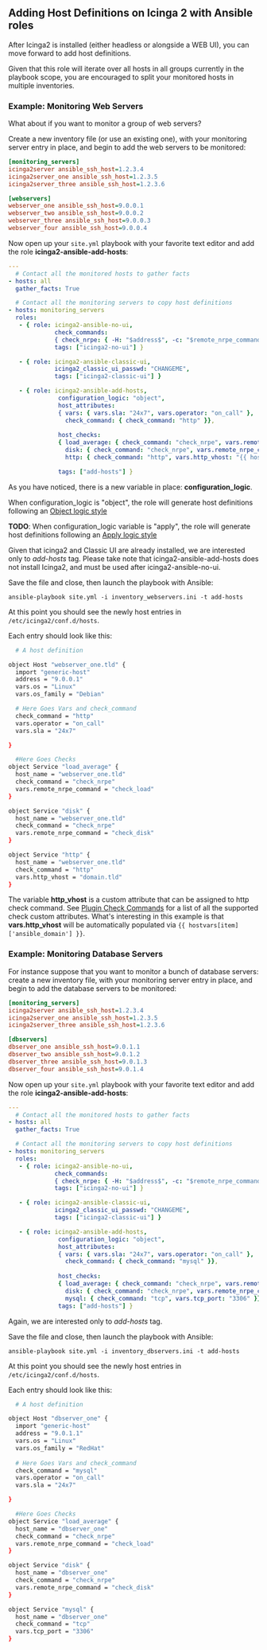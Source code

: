 ## Adding Host Definitions on Icinga 2 with Ansible roles

After Icinga2 is installed (either headless or alongside a WEB UI), you can move forward to add host definitions.

Given that this role will iterate over all hosts in all groups currently in the playbook scope, you are encouraged to split your monitored hosts in multiple inventories.

### Example: Monitoring Web Servers

What about if you want to monitor a group of web servers?

Create a new inventory file (or use an existing one), with your monitoring server entry in place, and begin to add the web servers to be monitored:

```ini
[monitoring_servers]
icinga2server ansible_ssh_host=1.2.3.4
icinga2server_one ansible_ssh_host=1.2.3.5
icinga2server_three ansible_ssh_host=1.2.3.6

[webservers]
webserver_one ansible_ssh_host=9.0.0.1
webserver_two ansible_ssh_host=9.0.0.2
webserver_three ansible_ssh_host=9.0.0.3
webserver_four ansible_ssh_host=9.0.0.4
```

Now open up your `site.yml` playbook with your favorite text editor and add the role **icinga2-ansible-add-hosts**:

```yaml
---
  # Contact all the monitored hosts to gather facts
- hosts: all
  gather_facts: True

  # Contact all the monitoring servers to copy host definitions
- hosts: monitoring_servers
  roles:
   - { role: icinga2-ansible-no-ui,
             check_commands:
             { check_nrpe: { -H: "$address$", -c: "$remote_nrpe_command$" }},
             tags: ["icinga2-no-ui"] }

   - { role: icinga2-ansible-classic-ui,
             icinga2_classic_ui_passwd: "CHANGEME",
             tags: ["icinga2-classic-ui"] }

   - { role: icinga2-ansible-add-hosts,
              configuration_logic: "object",
              host_attributes:
              { vars: { vars.sla: "24x7", vars.operator: "on_call" },
                check_command: { check_command: "http" }},
        
              host_checks:
              { load_average: { check_command: "check_nrpe", vars.remote_nrpe_command: "check_load" },
                disk: { check_command: "check_nrpe", vars.remote_nrpe_command: "check_disk" },
                http: { check_command: "http", vars.http_vhost: "{{ hostvars[item]['ansible_domain'] }}" }},

              tags: ["add-hosts"] }
```

As you have noticed, there is a new variable in place: **configuration_logic**.

When configuration_logic is "object", the role will generate host definitions following an [Object logic style](http://docs.icinga.org/icinga2/latest/doc/module/icinga2/toc#!/icinga2/latest/doc/module/icinga2/chapter/monitoring-basics#configuration-best-practice)
 
**TODO**: When configuration_logic variable is "apply", the role will generate host definitions following an [Apply logic style](http://docs.icinga.org/icinga2/latest/doc/module/icinga2/toc#!/icinga2/latest/doc/module/icinga2/chapter/monitoring-basics#using-apply)

Given that icinga2 and Classic UI are already installed, we are interested only to _add-hosts_ tag. Please take note that icinga2-ansible-add-hosts does not install Icinga2, and must be used after icinga2-ansible-no-ui.

Save the file and close, then launch the playbook with Ansible:

`ansible-playbook site.yml -i inventory_webservers.ini -t add-hosts`

At this point you should see the newly host entries in `/etc/icinga2/conf.d/hosts`.

Each entry should look like this:

```bash
  # A host definition

object Host "webserver_one.tld" {
  import "generic-host"
  address = "9.0.0.1"
  vars.os = "Linux"
  vars.os_family = "Debian"

  # Here Goes Vars and check_command
  check_command = "http"
  vars.operator = "on_call"
  vars.sla = "24x7"

}

  #Here Goes Checks
object Service "load_average" {
  host_name = "webserver_one.tld"
  check_command = "check_nrpe"
  vars.remote_nrpe_command = "check_load"
}

object Service "disk" {
  host_name = "webserver_one.tld"
  check_command = "check_nrpe"
  vars.remote_nrpe_command = "check_disk"
}

object Service "http" {
  host_name = "webserver_one.tld"
  check_command = "http"
  vars.http_vhost = "domain.tld"
}
```

The variable **http_vhost** is a custom attribute that can be assigned to http check command. See [Plugin Check Commands](http://docs.icinga.org/icinga2/latest/doc/module/icinga2/toc#!/icinga2/latest/doc/module/icinga2/chapter/configuring-icinga2#plugin-check-commands) for a list of all the supported check custom attributes. What's interesting in this example is that **vars.http_vhost** will be automatically populated via `{{ hostvars[item]['ansible_domain'] }}`.

### Example: Monitoring Database Servers

For instance suppose that you want to monitor a bunch of database servers: create a new inventory file, with your monitoring server entry in place, and begin to add the database servers to be monitored:

```ini
[monitoring_servers]
icinga2server ansible_ssh_host=1.2.3.4
icinga2server_one ansible_ssh_host=1.2.3.5
icinga2server_three ansible_ssh_host=1.2.3.6

[dbservers]
dbserver_one ansible_ssh_host=9.0.1.1
dbserver_two ansible_ssh_host=9.0.1.2
dbserver_three ansible_ssh_host=9.0.1.3
dbserver_four ansible_ssh_host=9.0.1.4
```

Now open up your `site.yml` playbook with your favorite text editor and add the role **icinga2-ansible-add-hosts**:

```yaml
---
  # Contact all the monitored hosts to gather facts
- hosts: all
  gather_facts: True

  # Contact all the monitoring servers to copy host definitions
- hosts: monitoring_servers
  roles:
   - { role: icinga2-ansible-no-ui,
             check_commands:
             { check_nrpe: { -H: "$address$", -c: "$remote_nrpe_command$" }},
             tags: ["icinga2-no-ui"] }

   - { role: icinga2-ansible-classic-ui,
             icinga2_classic_ui_passwd: "CHANGEME",
             tags: ["icinga2-classic-ui"] }

   - { role: icinga2-ansible-add-hosts,
              configuration_logic: "object",
              host_attributes:
              { vars: { vars.sla: "24x7", vars.operator: "on_call" },
                check_command: { check_command: "mysql" }},
        
              host_checks:
              { load_average: { check_command: "check_nrpe", vars.remote_nrpe_command: "check_load" },
                disk: { check_command: "check_nrpe", vars.remote_nrpe_command: "check_disk" },
                mysql: { check_command: "tcp", vars.tcp_port: "3306" }},
              tags: ["add-hosts"] }
```

Again, we are interested only to _add-hosts_ tag.

Save the file and close, then launch the playbook with Ansible:

`ansible-playbook site.yml -i inventory_dbservers.ini -t add-hosts`

At this point you should see the newly host entries in `/etc/icinga2/conf.d/hosts`.

Each entry should look like this:

```bash
  # A host definition

object Host "dbserver_one" {
  import "generic-host"
  address = "9.0.1.1"
  vars.os = "Linux"
  vars.os_family = "RedHat"
  
  # Here Goes Vars and check_command
  check_command = "mysql"
  vars.operator = "on_call"
  vars.sla = "24x7"

}

  #Here Goes Checks
object Service "load_average" {
  host_name = "dbserver_one"
  check_command = "check_nrpe"
  vars.remote_nrpe_command = "check_load"
}

object Service "disk" {
  host_name = "dbserver_one"
  check_command = "check_nrpe"
  vars.remote_nrpe_command = "check_disk"
}

object Service "mysql" {
  host_name = "dbserver_one"
  check_command = "tcp"
  vars.tcp_port = "3306"
}
```
